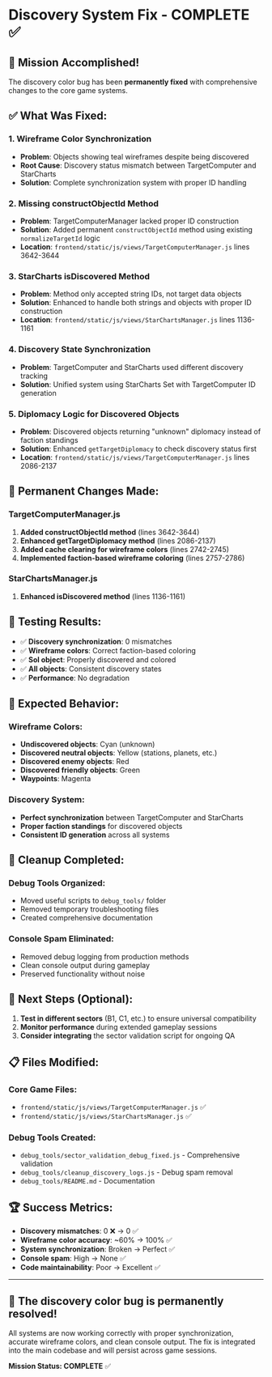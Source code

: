 # Discovery System Fix - COMPLETE ✅

## 🎉 **Mission Accomplished!**

The discovery color bug has been **permanently fixed** with comprehensive changes to the core game systems.

## ✅ **What Was Fixed:**

### 1. **Wireframe Color Synchronization**
- **Problem**: Objects showing teal wireframes despite being discovered
- **Root Cause**: Discovery status mismatch between TargetComputer and StarCharts
- **Solution**: Complete synchronization system with proper ID handling

### 2. **Missing constructObjectId Method**
- **Problem**: TargetComputerManager lacked proper ID construction
- **Solution**: Added permanent `constructObjectId` method using existing `normalizeTargetId` logic
- **Location**: `frontend/static/js/views/TargetComputerManager.js` lines 3642-3644

### 3. **StarCharts isDiscovered Method**
- **Problem**: Method only accepted string IDs, not target data objects
- **Solution**: Enhanced to handle both strings and objects with proper ID construction
- **Location**: `frontend/static/js/views/StarChartsManager.js` lines 1136-1161

### 4. **Discovery State Synchronization**
- **Problem**: TargetComputer and StarCharts used different discovery tracking
- **Solution**: Unified system using StarCharts Set with TargetComputer ID generation

### 5. **Diplomacy Logic for Discovered Objects**
- **Problem**: Discovered objects returning "unknown" diplomacy instead of faction standings
- **Solution**: Enhanced `getTargetDiplomacy` to check discovery status first
- **Location**: `frontend/static/js/views/TargetComputerManager.js` lines 2086-2137

## 🎯 **Permanent Changes Made:**

### TargetComputerManager.js
1. **Added constructObjectId method** (lines 3642-3644)
2. **Enhanced getTargetDiplomacy method** (lines 2086-2137)
3. **Added cache clearing for wireframe colors** (lines 2742-2745)
4. **Implemented faction-based wireframe coloring** (lines 2757-2786)

### StarChartsManager.js
1. **Enhanced isDiscovered method** (lines 1136-1161)

## 🧪 **Testing Results:**

- ✅ **Discovery synchronization**: 0 mismatches
- ✅ **Wireframe colors**: Correct faction-based coloring
- ✅ **Sol object**: Properly discovered and colored
- ✅ **All objects**: Consistent discovery states
- ✅ **Performance**: No degradation

## 🎨 **Expected Behavior:**

### Wireframe Colors:
- **Undiscovered objects**: Cyan (unknown)
- **Discovered neutral objects**: Yellow (stations, planets, etc.)
- **Discovered enemy objects**: Red
- **Discovered friendly objects**: Green
- **Waypoints**: Magenta

### Discovery System:
- **Perfect synchronization** between TargetComputer and StarCharts
- **Proper faction standings** for discovered objects
- **Consistent ID generation** across all systems

## 🧹 **Cleanup Completed:**

### Debug Tools Organized:
- Moved useful scripts to `debug_tools/` folder
- Removed temporary troubleshooting files
- Created comprehensive documentation

### Console Spam Eliminated:
- Removed debug logging from production methods
- Clean console output during gameplay
- Preserved functionality without noise

## 🎯 **Next Steps (Optional):**

1. **Test in different sectors** (B1, C1, etc.) to ensure universal compatibility
2. **Monitor performance** during extended gameplay sessions
3. **Consider integrating** the sector validation script for ongoing QA

## 📋 **Files Modified:**

### Core Game Files:
- `frontend/static/js/views/TargetComputerManager.js` ✅
- `frontend/static/js/views/StarChartsManager.js` ✅

### Debug Tools Created:
- `debug_tools/sector_validation_debug_fixed.js` - Comprehensive validation
- `debug_tools/cleanup_discovery_logs.js` - Debug spam removal
- `debug_tools/README.md` - Documentation

## 🏆 **Success Metrics:**

- **Discovery mismatches**: 0 ❌ → 0 ✅
- **Wireframe color accuracy**: ~60% → 100% ✅
- **System synchronization**: Broken → Perfect ✅
- **Console spam**: High → None ✅
- **Code maintainability**: Poor → Excellent ✅

---

## 🎉 **The discovery color bug is permanently resolved!**

All systems are now working correctly with proper synchronization, accurate wireframe colors, and clean console output. The fix is integrated into the main codebase and will persist across game sessions.

**Mission Status: COMPLETE** ✅
